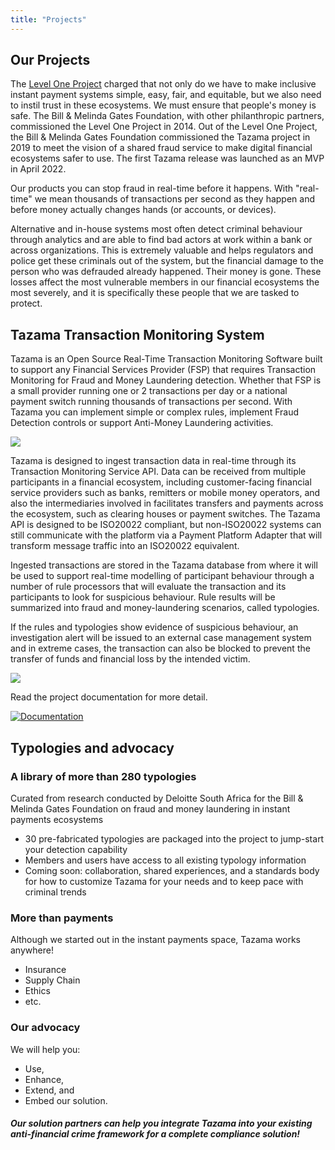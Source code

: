 ```yaml
---
title: "Projects"
---
```

<!-- Google tag (gtag.js) -->
<script src="https://www.googletagmanager.com/gtag/js?id=G-PZL0S57CC7" integrity="sha384-VHjxUTx/hhzdIOp4B+1uudBz9pmgepYfOpcEc3Qspl5M1gW6rnWMFCEOMXQ3z8JT" crossorigin="anonymous"></script>
<script>
  window.dataLayer = window.dataLayer || [];
  function gtag(){dataLayer.push(arguments);}
  gtag('js', new Date());

  gtag('config', 'G-PZL0S57CC7');
</script>

## Our Projects

The [Level One Project](https://www.leveloneproject.org/) charged that not only do we have to make inclusive instant payment systems simple, easy, fair, and equitable, but we also need to instil trust in these ecosystems. We must ensure that people's money is safe. The Bill & Melinda Gates Foundation, with other philanthropic partners, commissioned the Level One Project in 2014. Out of the Level One Project, the Bill & Melinda Gates Foundation commissioned the Tazama project in 2019 to meet the vision of a shared fraud service to make digital financial ecosystems safer to use. The first Tazama release was launched as an MVP in April 2022.

Our products you can stop fraud in real-time before it happens. With "real-time" we mean thousands of transactions per second as they happen and before money actually changes hands (or accounts, or devices).

Alternative and in-house systems most often detect criminal behaviour through analytics and are able to find bad actors at work within a bank or across organizations. This is extremely valuable and helps regulators and police get these criminals out of the system, but the financial damage to the person who was defrauded already happened. Their money is gone. These losses affect the most vulnerable members in our financial ecosystems the most severely, and it is specifically these people that we are tasked to protect.

## Tazama Transaction Monitoring System

Tazama is an Open Source Real-Time Transaction Monitoring Software built to support any Financial Services Provider (FSP) that requires Transaction Monitoring for Fraud and Money Laundering detection. Whether that FSP is a small provider running one or 2 transactions per day or a national payment switch running thousands of transactions per second. With Tazama you can implement simple or complex rules, implement Fraud Detection controls or support Anti-Money Laundering activities.

![](/image/how-it-works-banner.png)

Tazama is designed to ingest transaction data in real-time through its Transaction Monitoring Service API. Data can be received from multiple participants in a financial ecosystem, including customer-facing financial service providers such as banks, remitters or mobile money operators, and also the intermediaries involved in facilitates transfers and payments across the ecosystem, such as clearing houses or payment switches. The Tazama API is designed to be ISO20022 compliant, but non-ISO20022 systems can still communicate with the platform via a Payment Platform Adapter that will transform message traffic into an ISO20022 equivalent.

Ingested transactions are stored in the Tazama database from where it will be used to support real-time modelling of participant behaviour through a number of rule processors that will evaluate the transaction and its participants to look for suspicious behaviour. Rule results will be summarized into fraud and money-laundering scenarios, called typologies.

If the rules and typologies show evidence of suspicious behaviour, an investigation alert will be issued to an external case management system and in extreme cases, the transaction can also be blocked to prevent the transfer of funds and financial loss by the intended victim.

![](/image/features-banner.png)

Read the project documentation for more detail.

[![Documentation](/image/documents-button.png)](https://github.com/frmscoe/docs)

## Typologies and advocacy

### A library of more than 280 typologies

Curated from research conducted by Deloitte South Africa for the Bill & Melinda Gates Foundation on fraud and money laundering in instant payments ecosystems

- 30 pre-fabricated typologies are packaged into the project to jump-start your detection capability
- Members and users have access to all existing typology information
- Coming soon: collaboration, shared experiences, and a standards body for how to customize Tazama for your needs and to keep pace with criminal trends

### More than payments

Although we started out in the instant payments space, Tazama works anywhere!

- Insurance
- Supply Chain
- Ethics
- etc.

### Our advocacy

We will help you:

- Use,
- Enhance,
- Extend, and
- Embed
  our solution.

##### Our solution partners can help you integrate Tazama into your existing anti-financial crime framework for a complete compliance solution!
